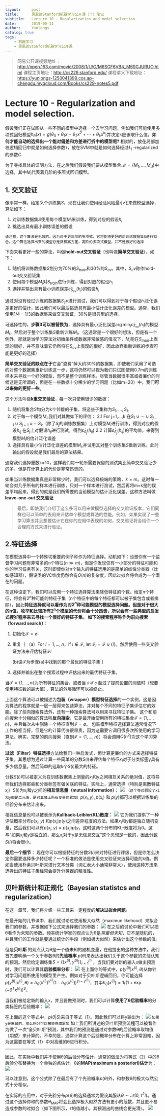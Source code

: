 ```yaml
---
layout:     post
title:      吴恩达Stanford机器学习公开课（十）笔记
subtitle:   Lecture 10 - Regularization and model selection.
date:       2019-05-11
author:     Yunlongs
catalog: true
tags:
    - 机器学习
    - 吴恩达Stanford机器学习公开课
---
```


>网易公开课视频地址：http://open.163.com/movie/2008/1/U/O/M6SGF6VB4_M6SGJURUO.html
课程主页地址：http://cs229.stanford.edu/
课程讲义下载地址：https://yunlongs-1253041399.cos.ap-chengdu.myqcloud.com/Books/cs229-notes5.pdf

# Lecture 10 - Regularization and model selection.
假设我们正在试图从一些不同的模型中选择一个去学习问题，例如我们可能使用多项式回归模型$h_{\theta}(x)=g\left(\theta_{0}+\theta_{1} x+\theta_{2} x^{2}+\cdots+\theta_{k} x^{k}\right)$并决定k应该取什么值，**如何才能自动的选择出一个能对偏差和方差进行折中的模型呢?** 相对的，放在局部加权逻辑回归中就是如何选择参数$τ$，放在SVM中就是如何选择经过$\ell_{1}$ -regularized的参数$C$.

为了寻找具体的证明方法，在之后我们假设我们要从模型集合$\mathcal{M}=\{M_{1}, \dots, M_{d}\}$中选择，其中$M_{i}$代表着几阶的多项式回归模型。

## 1. 交叉验证
像平常一样，给定义个训练集$S$，现在让我们使用经验风险最小化来做模型选择，算法如下：
1. 对训练数据集$S$使用每个模型$M_i$来训练，得到对应的假设$h_i$
2. 挑选出具有最小训练误差的假设

`请注意，这个算法是无效的。因为对于更高阶的多项式，它将能够更好的对训练数据集S进行拟合，这个算法选择出来的模型总是具有高方差，高阶的多项式模型，并不是很好的选择`

下面来看更好一些的算法，叫做**hold-out交叉验证**（也叫做**简单交叉验证**），如下：
1. 随机将训练数据集$S$划分为70%的$S_{train}$和30%的$S_{cv}$。其中，$S_cv$称作hold-out交叉验证集
2. 使用每个模型$M_i$对$S_{train}$进行训练，得到对应的假设$h_i$
3. 选择并输出具有最小训练误差$\hat{\varepsilon}_{S_{\mathrm{cv}}}(h_{i})$的假设$h_i$

通过对没有经过训练的数据集$S_cv$进行测试，我们可以得到对于每个假设$h_i$泛化误差更好的估计，因此我们可以最后挑选具有最小估计泛化误差的模型。通常，我们使用$1 / 4-1 / 3$的数据集来做交叉验证，30%是很典型的选择。

可选择性的，**步骤3可以被替换为**，选择具有最小泛化误差$\arg \min _{i} \hat{\varepsilon}_{S_{\mathrm{cv}}}(h_{i})$的模型$M_i$，然后对于整个训练集$S$重新训练$M_i$。（这通常是一个很好的想法，但是有一个例外，那就是当学习算法对初始条件或数据非常敏感的情况下，$M_i$能在$S_{train}$上表现的很好，并不意味着它仍然将在$S_{cv}$上表现的很好，因此放弃重新训练的步骤可能是更好的选择）

**简单交叉验证的缺点在于**它会“浪费”掉大约30%的数据集，即使我们采用了可选的对整个数据集重新训练这一步，这将仍然可以视为我们只试图使用0.7m的训练样本来寻找一个好的模型，而不是整个训练样本。尽管当数据很丰富或者廉价的时候这是无所谓的，但是在一些数据十分稀少的学习问题（比如m=20）中，我们**可以来做的更好一些。**

这个方法叫做**k重交叉验证**，每一次只使用很少的数据：
1. 随机将集合$S$均分为k个邻接的子集，将这些子集称为$S_{1}, \dots, S_{k}$
2. 对于每一个模型$M_i$,我们对其做如下的评估：
    2.1 For j=1,...,k
        在$S_{1} \cup \cdots \cup S_{j-1} \cup S_{j+1} \cup \cdots S_{k}$（除了$S_j$的训练数据集）上对模型$M_i$进行训练，得到对应的假设$h_{i j}$
        在$S_j$上对假设$h_{ij}$进行测试，得到$\hat{\varepsilon}_{S_{j}}(h_{i j})$
    2.2 计算$\hat{\varepsilon}_{S_{j}}(h_{i j})$的平均值，来得到模型$M_i$的估计泛化误差
3. 选择具有最小估计泛化误差的模型$M_i$,并试用其对整个训练集$S$重新训练。此时输出的假设就是我们最后的算法结果。

通常我们选择重数k=10，这样我们每一轮所需要保留的测试集比简单交叉验证少的多，但是在计算上的代价是非常昂贵的。

如果当训练数据集真是非常稀少时，我们可以选择极端的策略，$k=m$。这时每一轮会对几乎所有的样本进行训练，只对一个样本进行测试，然后再将m=k是的误差平均起来，得到的就是我们所需要的当前模型的估计泛化误差。这种方法叫做**leave-one-out 交叉验证**

>最后，即使我们介绍了这么多可以用来做模型选择的交叉验证版本，它们同样也可以简单的去用来评估单个模型或算法的性能。例如，如果实现了一些学习算法并且想要估计它在你的应用中表现的如何，交叉验证将会给你一个合理的方式来进行验证。

## 2.特征选择
在模型选择中一个特殊切重要的例子称作为特征选择。动机如下：设想你有一个监督学习问题有非常多的n个特征($n \gg m$)，但是你发现仅有一小部分的特征可能和你的学习任务有关，这时即使你对n个输入的特征选用的是简单的线性分类器（比如感知器），假设类的VC维度仍然会有$O(n)$的复杂度，因此过拟合将会成为一个潜在的问题。

在这种设定下，我们可以应用一个特征选择算法来降低特征的个数。给定n个特征，将会有$2^{n}$种可能的特征子集（n个特征中的每个特征都可以被子集包含或者排除），因此**特征选择就可以看作为对$2^{n}$种可能模型的模型选择问题。**但是对于很大的n值，枚举和比较所有$2^n$个模型的代价将会十分昂贵，所以会有一些典型的启发式搜岁程序来去寻找一个很好的特征子集。
如下的搜索程序称作为**前向搜索（forward search）**：
1. 初始化$\mathcal{F}=\emptyset$
2. 重复｛
    （a）For $i=1, \dots, n$，if $i \notin \mathcal{F},$ let $\mathcal{F}_{i}={\mathcal{F} \cup\{i\}}$。然后使用一些交叉验证方法来评估特征$\mathcal{F}{i}$
    
    (b)设$\mathcal{F}$为步骤(a)中找到的那个最优的特征子集
｝
3. 选择并输出在整个搜索过程中评估出来的最优特征子集。

当$\mathcal{F}=\{1, \dots, n\}$为所有特征的集合，或者当$\|\mathcal{F}\|$超过了提前设置的阈值时（想要使用特征数的最大值），算法的外层循环可以被终止。

上面这个算法可以被描述为**包装（wrapper）模型特征选择**的一个实例，这是因为算法的程序就是一层一层得来包装算法，并对每个不同的特征子集评估它的效能。除了前向搜索算法外，还有一种搜索算法可以用来寻找特征子集。
这个和前向搜索十分相似的算法叫**反向搜索**，它是最开始使用所有的特征集合$\mathcal{F}=\{1, \ldots, n\}$，并且每次从中删除一个特征直到$\mathcal{F}=\emptyset$。
包装模型特征选择算法通常情况下工作的相当好，但是它的计算代价很昂贵，因为这需要它调用很多次所使用的学习算法。确实，完整的前向搜索（直到$\mathcal{F}=\{1, \ldots, n\}$）将会调用$O\left(n^{2}\right)$次这个学习算法。

**过滤（Filter）特征选择**方法给我们一种启发式，但计算更廉价的方式来选择特征子集。其思想为通过计算一些简单的分数$S(i)$来评估每个特征$x_i$对于分类标签y具有多少信息量。然后简单的选取k个$S(i)$最大的特征。

分数$S(i)$可以被定义为在训练数据集上测量的$x_i$和y之间相互关系的绝对值，这将导师我们选择那些和分类标签有强关联的特征。实际上，通常选择（特别是离散特征$x_i$）$S(i)$为$x_i$和y之间的**相互信息量（mutual information）**：
![](https://yunlongs-1253041399.cos.ap-chengdu.myqcloud.com/image/Stanford/lecture-10-1.jpg)
`（这个等式假设了xi和y都是二元值，是对其域上所有变量的累加）`$p\left(x_{i}, y\right), p\left(x_{i}\right)$ 和 $p(y)$都可以根据训练集的经验分布来估计出来。

相互信息量也可以被表示为**Kullback-Leibler(KL)散度：**
![](https://yunlongs-1253041399.cos.ap-chengdu.myqcloud.com/image/Stanford/lecture-10-2.jpg)
它为我们提供了一种评估概率分布$p\left(x_{i}, y\right)$ 和$p\left(x_{i}\right) p(y)$之间差异程度的方法。如果$x_i$和y都是独立随机变量，然后我们可以有$p\left(x_{i}, y\right)=p\left(x_{i}\right) p(y$，这时这两个分布的KL-散度将为0。这与“如果$x_i$和y是独立的，那么$x_i$对于y是无信息交互”这个思想是一致的，因此分数$S(i)$将会很小。

**最后一个细节：** 现在你可以根据特征的分数$S(i)$来对特征进行评级，但是你怎么决定你需要选择多少特征呢？一个标准的做法是使用交叉验证来选择可能的k值。例如当使用朴素贝叶斯来进行文本分类（词汇表大小通常非常大），使用这种方法来选择出的特征子集经常会提升分类器的精准性。

## 贝叶斯统计和正规化（Bayesian statistcs and regularization）

在这一章节，我们将介绍一些工具来一定程度的**解决过拟合问题。**

在最开始的几节课中，我们就讨论过使用极大似然（maximun likehood）来拟合我们的参数，并根据如下公式来选择我们的参数：
![](https://yunlongs-1253041399.cos.ap-chengdu.myqcloud.com/image/Stanford/lecture-10-3.jpg)
在之后的讨论中我们可以把θ看作为未知的参数。频率统计学家的观点认为θ是*常量但未知*，它不是随机的，并且我们的工作就是要通过统计的手段（例如极大似然）来估计出这个参数的值。

但是**贝叶斯** 的观点认为θ是一个值未知的随机变量，在他提出的这种方法中，我们首先要明确一个关于参数θ的**先验概率** $p(θ)$来表达出我们关于这个参数的先验认知的预测。然后给定训练集$S=\{(x^{(i)}, y^{(i)})\}_{i=1}^{m}$ ，当我们要对新的输入x做出预测时，我们可以计算其**后验概率分布：**
![](https://yunlongs-1253041399.cos.ap-chengdu.myqcloud.com/image/Stanford/lecture-10-4.jpg)
在上面你的等式中，$p\left(y^{(i)} | x^{(i)}, \theta\right)$从你针对学习问题所使用的模型里产生。例如对于贝叶斯逻辑回归，你可能选择$p(y^{(i)} | x^{(i)}, \theta)=h_{\theta}(x^{(i)})^{y^{(i)}}(1-h_{\theta}(x^{(i)}))^{(1-y^{(i)})}$，其中$h_{\theta}(x^{(i)})=1 /(1+\exp (-\theta^{T} x^{(i)}))^{3}$。

当我们被给定新的输入x，并且要做预测时，我们可以计算**使用了θ后验概率**的分类标签的后验概率：
![](https://yunlongs-1253041399.cos.ap-chengdu.myqcloud.com/image/Stanford/lecture-10-5.jpg)

在上面的这个等式中，$p(\theta | S)$来自于等式（1）。因此我们可以将y输出为：
![](https://yunlongs-1253041399.cos.ap-chengdu.myqcloud.com/image/Stanford/lecture-10-6.jpg)
`如果y是离散的，那么积分可以被替换成累加`
如上我们所讲述的贝叶斯预测流程可以被看作为做了一次“全贝叶斯”预测，其中我们的预测是通过对参数θ的后验概率取均值（期望）来计算的。不幸的是，通常计算这个后验概率分布在计算上非常困难，因为这需要在等式（1）中对高维的θ进行积分。

-----

因此，在实际中我们并不使用θ的后验分布估计，通常的做法为将等式（2）中的θ后验分布替换为一个单独的点估计。θ的**MAP(maximum a posteriori)估计**为：
![](https://yunlongs-1253041399.cos.ap-chengdu.myqcloud.com/image/Stanford/lecture-10-7.jpg)

可以注意到，这个公式除了在最后有了个先验概率$p(\theta)$外，和参数θ的极大似然公式十分相似。

在实际的应用中，对于先验分布$p(\theta)$的选择通常为假设其服从$\theta \sim \mathcal{N}\left(0, \tau^{2} I\right)$。通过这个选择你和的参数$\theta_{\mathrm{MAP}}$将会比选择极大似然方法有更小的范数，并且更不易造成参数的过拟合（如下图所示，τ的值越小，其预测出的曲线会更光滑）。
![](https://yunlongs-1253041399.cos.ap-chengdu.myqcloud.com/image/Stanford/lecture-10-8.jpg)